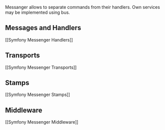Messanger allows to separate commands from their handlers. Own services may be implemented using bus.

## Messages and Handlers

[[Symfony Messenger Handlers]]

## Transports

[[Symfony Messenger Transports]]

## Stamps

[[Symfony Messenger Stamps]]

## Middleware

[[Symfony Messenger Middleware]]